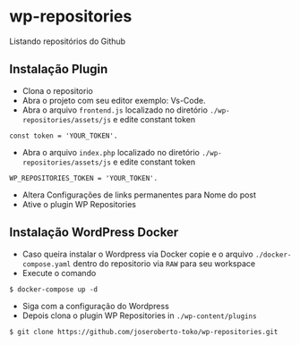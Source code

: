 # wp-repositories
Listando repositórios do Github

## Instalação Plugin

- Clona o repositorio
- Abra o projeto com seu editor exemplo: Vs-Code.
- Abra o arquivo `frontend.js` localizado no diretório `./wp-repositories/assets/js` e edite constant token
```
const token = 'YOUR_TOKEN'.
```
- Abra o arquivo `index.php` localizado no diretório `./wp-repositories/assets/js` e edite constant token
```
WP_REPOSITORIES_TOKEN = 'YOUR_TOKEN'.
```
- Altera Configurações de links permanentes para Nome do post
- Ative o plugin WP Repositories


## Instalação WordPress Docker

- Caso queira instalar o Wordpress via Docker copie e o arquivo `./docker-compose.yaml` dentro do repositorio via `RAW` para seu workspace 
- Execute o comando 
```
$ docker-compose up -d 
```
- Siga com a configuração do Wordpress
- Depois clona o plugin WP Repositories in  `./wp-content/plugins`
```
$ git clone https://github.com/joseroberto-toko/wp-repositories.git
```

